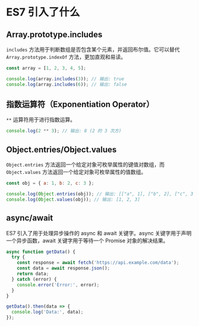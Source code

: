 # ES7 引入了什么

## Array.prototype.includes

`includes` 方法用于判断数组是否包含某个元素，并返回布尔值。它可以替代 `Array.prototype.indexOf` 方法，更加直观和易读。
```javascript
const array = [1, 2, 3, 4, 5];

console.log(array.includes(3)); // 输出: true
console.log(array.includes(6)); // 输出: false
```

## 指数运算符（Exponentiation Operator）

`**` 运算符用于进行指数运算。
```javascript
console.log(2 ** 3); // 输出: 8 (2 的 3 次方)
```

## Object.entries/Object.values

`Object.entries` 方法返回一个给定对象可枚举属性的键值对数组，而 `Object.values` 方法返回一个给定对象可枚举属性的值数组。
```javascript
const obj = { a: 1, b: 2, c: 3 };

console.log(Object.entries(obj)); // 输出: [["a", 1], ["b", 2], ["c", 3]]
console.log(Object.values(obj)); // 输出: [1, 2, 3]
```

## async/await
ES7 引入了用于处理异步操作的 async 和 await 关键字。async 关键字用于声明一个异步函数，await 关键字用于等待一个 Promise 对象的解决结果。
```javascript
async function getData() {
  try {
    const response = await fetch('https://api.example.com/data');
    const data = await response.json();
    return data;
  } catch (error) {
    console.error('Error:', error);
  }
}

getData().then(data => {
  console.log('Data:', data);
});
```








